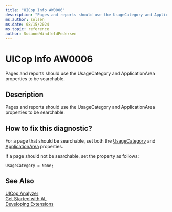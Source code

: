 ```yaml
---
title: "UICop Info AW0006"
description: "Pages and reports should use the UsageCategory and ApplicationArea properties to be searchable."
ms.author: solsen
ms.date: 08/15/2024
ms.topic: reference
author: SusanneWindfeldPedersen
---
```

[//]: # (START>DO_NOT_EDIT)
[//]: # (IMPORTANT:Do not edit any of the content between here and the END>DO_NOT_EDIT.)
[//]: # (Any modifications should be made in the .xml files in the ModernDev repo.)
# UICop Info AW0006
Pages and reports should use the UsageCategory and ApplicationArea properties to be searchable.

## Description
Pages and reports should use the UsageCategory and ApplicationArea properties to be searchable.

[//]: # (IMPORTANT: END>DO_NOT_EDIT)

## How to fix this diagnostic?

For a page that should be searchable, set both the [UsageCategory](../properties/devenv-usagecategory-property.md) and [ApplicationArea](../properties/devenv-applicationarea-property.md) properties.

If a page should not be searchable, set the property as follows:

```AL
UsageCategory = None;
```

## See Also  
[UICop Analyzer](uicop.md)  
[Get Started with AL](../devenv-get-started.md)  
[Developing Extensions](../devenv-dev-overview.md)  
